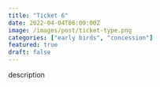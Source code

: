```yaml
---
title: "Ticket 6"
date: 2022-04-04T06:00:00Z
image: /images/post/ticket-type.png
categories: ["early birds", "concession"]
featured: true
draft: false
---
```


description
